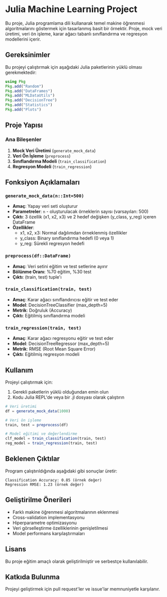 # Julia Machine Learning Project

Bu proje, Julia programlama dili kullanarak temel makine öğrenmesi algoritmalarını göstermek için tasarlanmış basit bir örnektir. Proje, mock veri üretimi, veri ön işleme, karar ağacı tabanlı sınıflandırma ve regresyon modellerini içerir.

## Gereksinimler

Bu projeyi çalıştırmak için aşağıdaki Julia paketlerinin yüklü olması gerekmektedir:

```julia
using Pkg
Pkg.add("Random")
Pkg.add("DataFrames")
Pkg.add("MLDataUtils")
Pkg.add("DecisionTree")
Pkg.add("Statistics")
Pkg.add("Plots")
```

## Proje Yapısı

### Ana Bileşenler

1. **Mock Veri Üretimi** (`generate_mock_data`)
2. **Veri Ön İşleme** (`preprocess`)
3. **Sınıflandırma Modeli** (`train_classification`)
4. **Regresyon Modeli** (`train_regression`)

## Fonksiyon Açıklamaları

### `generate_mock_data(n::Int=500)`
- **Amaç**: Yapay veri seti oluşturur
- **Parametreler**: `n` - oluşturulacak örneklerin sayısı (varsayılan: 500)
- **Çıktı**: 3 özellik (x1, x2, x3) ve 2 hedef değişken (y_class, y_reg) içeren DataFrame
- **Özellikler**:
  - x1, x2, x3: Normal dağılımdan örneklenmiş özellikler
  - y_class: Binary sınıflandırma hedefi (0 veya 1)
  - y_reg: Sürekli regresyon hedefi

### `preprocess(df::DataFrame)`
- **Amaç**: Veri setini eğitim ve test setlerine ayırır
- **Bölünme Oranı**: %70 eğitim, %30 test
- **Çıktı**: (train, test) tuple'ı

### `train_classification(train, test)`
- **Amaç**: Karar ağacı sınıflandırıcısı eğitir ve test eder
- **Model**: DecisionTreeClassifier (max_depth=5)
- **Metrik**: Doğruluk (Accuracy)
- **Çıktı**: Eğitilmiş sınıflandırma modeli

### `train_regression(train, test)`
- **Amaç**: Karar ağacı regresyonu eğitir ve test eder
- **Model**: DecisionTreeRegressor (max_depth=5)
- **Metrik**: RMSE (Root Mean Square Error)
- **Çıktı**: Eğitilmiş regresyon modeli

## Kullanım

Projeyi çalıştırmak için:

1. Gerekli paketlerin yüklü olduğundan emin olun
2. Kodu Julia REPL'de veya bir .jl dosyası olarak çalıştırın

```julia
# Veri üretimi
df = generate_mock_data(1000)

# Veri ön işleme
train, test = preprocess(df)

# Model eğitimi ve değerlendirme
clf_model = train_classification(train, test)
reg_model = train_regression(train, test)
```

## Beklenen Çıktılar

Program çalıştırıldığında aşağıdaki gibi sonuçlar üretir:

```
Classification Accuracy: 0.85 (örnek değer)
Regression RMSE: 1.23 (örnek değer)
```

## Geliştirilme Önerileri

- Farklı makine öğrenmesi algoritmalarının eklenmesi
- Cross-validation implementasyonu
- Hiperparametre optimizasyonu
- Veri görselleştirme özelliklerinin genişletilmesi
- Model performans karşılaştırmaları

## Lisans

Bu proje eğitim amaçlı olarak geliştirilmiştir ve serbestçe kullanılabilir.

## Katkıda Bulunma

Projeyi geliştirmek için pull request'ler ve issue'lar memnuniyetle karşılanır.
